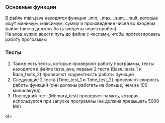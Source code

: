<h3>Основные функции</h3>
<p>В файле main.java находятся функции _min, _max, _sum, _mult, которые ищут минимум, максимум, сумму и произведение чисел во входном файле (числа должны быть введены через пробел) 
<br/>На вход нужно ввести путь до файла с числами, чтобы протестировать работу программы</p>
<h3>Тесты</h3>
<ol>
<li>Также есть тесты, которые проверяют работу программы, тесты находятся в файле tests.java, первые 2 теста (Base_tests_1 и Base_tests_2) проверяют корректность работы функций</li>
<li>Следующие 2 теста (Time_test_1 и Time_test_2) проверяют скорость работы функций (они должны работать не больше, чем за 100 милисекунд)</li>
<li>Последний тест (Memory_test) проверяет память, которая используется при запуске программы (не должна превышать 5000 Мб)</li>
</ol>ol>
